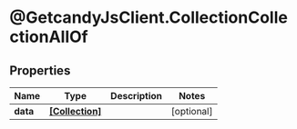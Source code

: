 # @GetcandyJsClient.CollectionCollectionAllOf

## Properties

Name | Type | Description | Notes
------------ | ------------- | ------------- | -------------
**data** | [**[Collection]**](Collection.md) |  | [optional] 


